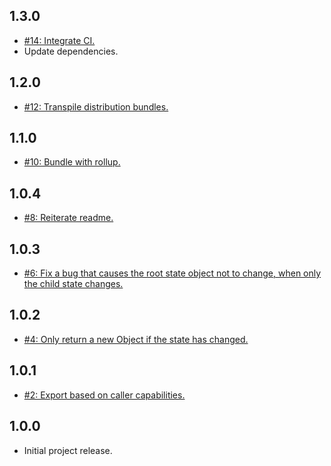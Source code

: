 ## 1.3.0
* [#14: Integrate CI.](https://github.com/haensl/assign-reducers/issues/14)
* Update dependencies.

## 1.2.0
* [#12: Transpile distribution bundles.](https://github.com/haensl/assign-reducers/issues/12)

## 1.1.0
* [#10: Bundle with rollup.](https://github.com/haensl/assign-reducers/issues/10)

## 1.0.4
* [#8: Reiterate readme.](https://github.com/haensl/assign-reducers/issues/8)

## 1.0.3
* [#6: Fix a bug that causes the root state object not to change, when only the child state changes.](https://github.com/haensl/assign-reducers/issues/6)

## 1.0.2
* [#4: Only return a new Object if the state has changed.](https://github.com/haensl/assign-reducers/issues/4)

## 1.0.1
* [#2: Export based on caller capabilities.](https://github.com/haensl/assign-reducers/issues/2)

## 1.0.0
* Initial project release.

